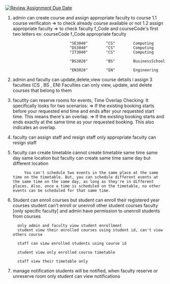 [![Review Assignment Due Date](https://classroom.github.com/assets/deadline-readme-button-24ddc0f5d75046c5622901739e7c5dd533143b0c8e959d652212380cedb1ea36.svg)](https://classroom.github.com/a/MhkFIDKy)


1. admin can create course and assign appropriate faculty to course 
                1.1 course verificaton => to check already course available or not
                1.2 assign appropriate faculty => to check faculty f_Code and courseCode's first two letters 
                                ex: 
                                courseCode      f_Code      appropriate faculty

                                "SE3040"        "CS"        Computing 
                                "DS3040"        "CS"        Computing
                                "IT3040"        "CS"        Computing 

                                "BS3020"        "BS"        BusinessSchool

                                "EN3020"        "EN"        Engineering

2. admin and faculty can update,delete,view course details 
   i assign 3 faculties (CS , BS , EN) 
   Faculties can only view, update, and delete courses that belong to them 

3. facutlty can reserve rooms for events,
            Time Overlap Checking:
            It specifically looks for two scenarios:
                       => If the existing booking starts before your requested end time and ends after your      requested start time. This means there's an overlap.
                       => If the existing booking starts and ends exactly at the same time as your requested booking. This also indicates an overlap.

4. faculty can assign staff and resign staff 
            only appropriate faculty can resign staff

5. faculty can create timetable 
            cannot create timetable same time same day same location 
            but faculty can create same time same day but different location 
            

            You can't schedule two events in the same place at the same time on the timetable. But, you can schedule different events at the same time on the same day, as long as they're in different places. Also, once a time is scheduled on the timetable, no other events can be scheduled for that same time.


6. Student can enroll courses 
         but student can enroll their registered year courses 
         student can't enroll or unenroll other student courses
         faculty [only specific faculty] and admin have permission to unenroll students from courses 
         

         only admin and faculty view student enrollment 
         student view their enrolled courses using student id, can't view others course 
         
         staff can view enrolled students using course id 
         
         student view only enrolled course timetable 

         staff view their timetable only

5. manage notification
         students will be notified, when faculty reserve or unreserve room
         only student can view notifications